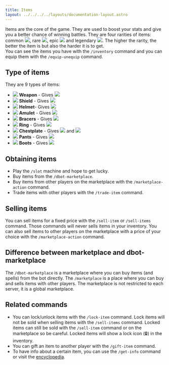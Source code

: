 ```yaml
---
title: Items
layout: ../../../../layouts/documentation-layout.astro
---
```


Items are the core of the game. They are used to boost your stats and give you a better chance of winning battles. They are four rarities of items: common <img src='https://d2lqwktucnc67y.cloudfront.net/icons/Common.png'>, rare <img src='https://d2lqwktucnc67y.cloudfront.net/icons/Rare.png'>, epic <img src='https://d2lqwktucnc67y.cloudfront.net/icons/Epic.png'> and legendary <img src='https://d2lqwktucnc67y.cloudfront.net/icons/Legendary.png'>. The higher the rarity, the better the item is but also the harder it is to get.  
You can see the items you have with the `/inventory` command and you can equip them with the `/equip-unequip` command.

## Type of items

They are 9 types of items:

- <img src='https://d2lqwktucnc67y.cloudfront.net/icons/Weapon.png'> **Weapon** - Gives <img src='https://d2lqwktucnc67y.cloudfront.net/icons/Attack.png'>
- <img src='https://d2lqwktucnc67y.cloudfront.net/icons/Shield.png'> **Shield** - Gives <img src='https://d2lqwktucnc67y.cloudfront.net/icons/Health.png'>
- <img src='https://d2lqwktucnc67y.cloudfront.net/icons/Helmet.png'> **Helmet**- Gives <img src='https://d2lqwktucnc67y.cloudfront.net/icons/Health.png'>
- <img src='https://d2lqwktucnc67y.cloudfront.net/icons/Amulet.png'> **Amulet** - Gives <img src='https://d2lqwktucnc67y.cloudfront.net/icons/Mana.png'>
- <img src='https://d2lqwktucnc67y.cloudfront.net/icons/Bracers.png'> **Bracers** - Gives <img src='https://d2lqwktucnc67y.cloudfront.net/icons/Health.png'>
- <img src='https://d2lqwktucnc67y.cloudfront.net/icons/Ring.png'> **Ring** - Gives <img src='https://d2lqwktucnc67y.cloudfront.net/icons/Mana.png'>
- <img src='https://d2lqwktucnc67y.cloudfront.net/icons/Chestplate.png'> **Chestplate** - Gives <img src='https://d2lqwktucnc67y.cloudfront.net/icons/Health.png'> and <img src='https://d2lqwktucnc67y.cloudfront.net/icons/Attack.png'>
- <img src='https://d2lqwktucnc67y.cloudfront.net/icons/Pants.png'> **Pants** - Gives <img src='https://d2lqwktucnc67y.cloudfront.net/icons/Health.png'>
- <img src='https://d2lqwktucnc67y.cloudfront.net/icons/Boots.png'> **Boots** - Gives <img src='https://d2lqwktucnc67y.cloudfront.net/icons/Health.png'>

## Obtaining items

- Play the `/slot` machine and hope to get lucky.
- Buy items from the `/dbot-marketplace`.
- Buy items from other players on the marketplace with the `/marketplace-action` command.
- Trade items with other players with the `/trade-item` command.

## Selling items

You can sell items for a fixed price with the `/sell-item` or `/sell-items` command. Those commands will never sells items in your inventory. You can also sell items to other players on the marketplace with a price of your choice with the `/marketplace-action` command.

## Difference between marketplace and dbot-marketplace

The `/dbot-marketplace` is a marketplace where you can buy items (and spells) from the bot directly. The `/marketplace` is a place where you can buy and sells items with other players. The marketplace is not restricted to each server, it is a global marketplace.

## Related commands

- You can lock/unlock items with the `/lock-item` command. Lock items will not be sold when selling items with the `/sell-items` command. Locked items can still be sold with the `/sell-item` command or on the marketplace so be careful. Locked items will show a lock icon (🔒) in the inventory.
- You can gift an item to another player with the `/gift-item` command.
- To have info about a certain item, you can use the `/get-info` command or visit the [encyclopedia](/en/encyclopedia/items).
